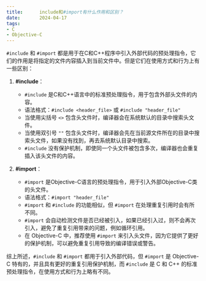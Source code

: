 ```yaml
---
title:      include和#import有什么作用和区别？
date:       2024-04-17
tags:
- C
- Objective-C
--- 
```


`#include` 和 `#import` 都是用于在C和C++程序中引入外部代码的预处理指令，它们的作用是将指定的文件内容插入到当前文件中。但是它们在使用方式和行为上有一些区别：

1. **#include**：
   - `#include` 是C和C++语言中的标准预处理指令，用于包含外部头文件的内容。
   - 语法格式：`#include <header_file>` 或 `#include "header_file"`
   - 当使用尖括号 `<>` 包含头文件时，编译器会在系统默认的目录中搜索头文件。
   - 当使用双引号 `""` 包含头文件时，编译器会先在当前源文件所在的目录中搜索头文件，如果没有找到，再去系统默认目录中搜索。
   - `#include` 没有保护机制，即使同一个头文件被包含多次，编译器也会重复插入该头文件的内容。

2. **#import**：
   - `#import` 是Objective-C语言的预处理指令，用于引入外部Objective-C类的头文件。
   - 语法格式：`#import "header_file"`
   - `#import` 和 `#include` 的功能相似，但 `#import` 在处理重复引用时会有所不同。
   - `#import` 会自动检测文件是否已经被引入，如果已经引入过，则不会再次引入，避免了重复引用带来的问题，例如循环引用。
   - 在 Objective-C 中，推荐使用 `#import` 来引入头文件，因为它提供了更好的保护机制，可以避免重复引用导致的编译错误或警告。

综上所述，`#include` 和 `#import` 都用于引入外部代码，但 `#import` 是 Objective-C 特有的，并且具有更好的重复引用保护机制，而 `#include` 是 C 和 C++ 的标准预处理指令，在使用方式和行为上略有不同。